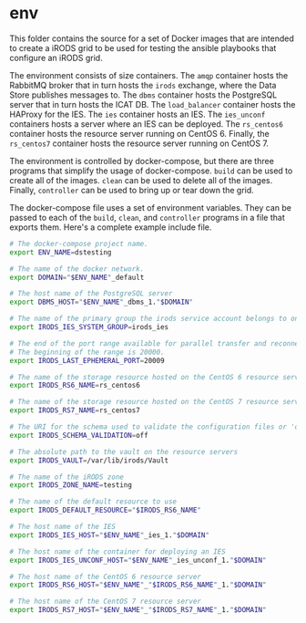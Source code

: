 # env

This folder contains the source for a set of Docker images that are intended to create a iRODS grid
to be used for testing the ansible playbooks that configure an iRODS grid.

The environment consists of size containers. The `amqp` container hosts the RabbitMQ broker that in
turn hosts the `irods` exchange, where the Data Store publishes messages to. The `dbms` container
hosts the PostgreSQL server that in turn hosts the ICAT DB. The `load_balancer` container hosts the
HAProxy for the IES. The `ies` container hosts an IES. The `ies_unconf` containers hosts a server
where an IES can be deployed. The `rs_centos6` container hosts the resource server running on
CentOS 6. Finally, the `rs_centos7` container hosts the resource server running on CentOS 7.

The environment is controlled by docker-compose, but there are three programs that simplify the
usage of docker-compose. `build` can be used to create all of the images. `clean` can be used to
delete all of the images. Finally, `controller` can be used to bring up or tear down the grid.

The docker-compose file uses a set of environment variables. They can be passed to each of the
`build`, `clean`, and `controller` programs in a file that exports them.  Here's a complete
example include file.

```bash
# The docker-compose project name.
export ENV_NAME=dstesting

# The name of the docker network.
export DOMAIN="$ENV_NAME"_default

# The host name of the PostgreSQL server
export DBMS_HOST="$ENV_NAME"_dbms_1."$DOMAIN"

# The name of the primary group the irods service account belongs to on IES.
export IRODS_IES_SYSTEM_GROUP=irods_ies

# The end of the port range available for parallel transfer and reconnections.
# The beginning of the range is 20000.
export IRODS_LAST_EPHEMERAL_PORT=20009

# The name of the storage resource hosted on the CentOS 6 resource server
export IRODS_RS6_NAME=rs_centos6

# The name of the storage resource hosted on the CentOS 7 resource server
export IRODS_RS7_NAME=rs_centos7

# The URI for the schema used to validate the configuration files or 'off'
export IRODS_SCHEMA_VALIDATION=off

# The absolute path to the vault on the resource servers
export IRODS_VAULT=/var/lib/irods/Vault

# The name of the iRODS zone
export IRODS_ZONE_NAME=testing

# The name of the default resource to use
export IRODS_DEFAULT_RESOURCE="$IRODS_RS6_NAME"

# The host name of the IES
export IRODS_IES_HOST="$ENV_NAME"_ies_1."$DOMAIN"

# The host name of the container for deploying an IES
export IRODS_IES_UNCONF_HOST="$ENV_NAME"_ies_unconf_1."$DOMAIN"

# The host name of the CentOS 6 resource server
export IRODS_RS6_HOST="$ENV_NAME"_"$IRODS_RS6_NAME"_1."$DOMAIN"

# The host name of the CentOS 7 resource server
export IRODS_RS7_HOST="$ENV_NAME"_"$IRODS_RS7_NAME"_1."$DOMAIN"
```
